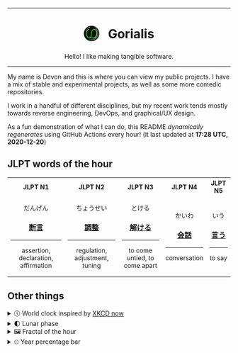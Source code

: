 ***

<h1 align="center">
<sub>
    <img src="readme/resources/avatar.png" height="36">
</sub>
&nbsp;
Gorialis
</h1>
<p align="center">
Hello! I like making tangible software.
</p>

***

My name is Devon and this is where you can view my public projects. I have a mix of stable and experimental projects, as well as some more comedic repositories.

I work in a handful of different disciplines, but my recent work tends mostly towards reverse engineering, DevOps, and graphical/UX design.

As a fun demonstration of what I can do, this README *dynamically regenerates* using GitHub Actions every hour! (it last updated at **17:28 UTC, 2020-12-20**)

<h2>JLPT words of the hour</h2>
<table>
    <tr>
        <th>JLPT N1</th>
        <th>JLPT N2</th>
        <th>JLPT N3</th>
        <th>JLPT N4</th>
        <th>JLPT N5</th>
    </tr>
    <tr>
        <td>
            <p align="center">だんげん</p>
            <h3 align="center"><b><a href="https://jisho.org/search/%E6%96%AD%E8%A8%80">断言</a></b></h3>
            <hr>
            <p align="center">assertion,<wbr> declaration,<wbr> affirmation</p>
        </td>
        <td>
            <p align="center">ちょうせい</p>
            <h3 align="center"><b><a href="https://jisho.org/search/%E8%AA%BF%E6%95%B4">調整</a></b></h3>
            <hr>
            <p align="center">regulation,<wbr> adjustment,<wbr> tuning</p>
        </td>
        <td>
            <p align="center">とける</p>
            <h3 align="center"><b><a href="https://jisho.org/search/%E8%A7%A3%E3%81%91%E3%82%8B">解ける</a></b></h3>
            <hr>
            <p align="center">to come untied,<wbr> to come apart</p>
        </td>
        <td>
            <p align="center">かいわ</p>
            <h3 align="center"><b><a href="https://jisho.org/search/%E4%BC%9A%E8%A9%B1">会話</a></b></h3>
            <hr>
            <p align="center">conversation</p>
        </td>
        <td>
            <p align="center">いう</p>
            <h3 align="center"><b><a href="https://jisho.org/search/%E8%A8%80%E3%81%86">言う</a></b></h3>
            <hr>
            <p align="center">to say</p>
        </td>
    </tr>
</table>

<h2>Other things</h2>
<details>
<summary>🕔  World clock inspired by <a href="https://xkcd.com/now">XKCD now</a></summary>

> <img src="generated/now.png" width="512">

</details>
<details>
<summary>🌓 Lunar phase</summary>

The moon is approximately 22.53% through its phase (First Quarter).

</details>
<details>
<summary>&#x1f5bc; Fractal of the hour</summary>

> <img src="generated/fractal.png" width="512">

</details>
<details>
<summary>&#x23f2; Year percentage bar</summary>
<pre><code>2020 [███████████████████▁] 96.92%</code></pre>
</details>
